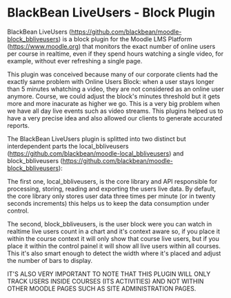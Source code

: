 # BlackBean LiveUsers - Block Plugin
BlackBean LiveUsers (https://github.com/blackbean/moodle-block_bbliveusers) is a block plugin for the Moodle LMS Platform (https://www.moodle.org) that monitors the exact number of online users per course in realtime, even if they spend hours watching a single video, for example, without ever refreshing a single page.

This plugin was conceived because many of our corporate clients had the exactly same problem with Online Users Block: when a user stays longer than 5 minutes whatching a video, they are not considered as an online user anymore. Course, we could adjust the block's minutes threshold but it gets more and more inacurate as higher we go. This is a very big problem when we have all day live events such as video streams. This plugins helped us to have a very precise idea and also allowed our clients to generate accurated reports.

The BlackBean LiveUsers plugin is splitted into two distinct but interdependent parts the local_bbliveusers (https://github.com/blackbean/moodle-local_bbliveusers) and block_bbliveusers (https://github.com/blackbean/moodle-block_bbliveusers):

The first one, local_bbliveusers, is the core library and API responsible for processing, storing, reading and exporting the users live data. By default, the core library only stores user data three times per minute (or in twenty seconds increments) this helps us to keep the data consumption under control.

The second, block_bbliveusers, is the user block were you can watch in realtime live users count in a chart and it's context aware so, if you place it within the course context it will only show that course live users, but if you place it within the control painel it will show all live users within all courses. This it's also smart enough to detect the width where it's placed and adjust the number of bars to display.

IT'S ALSO VERY IMPORTANT TO NOTE THAT THIS PLUGIN WILL ONLY TRACK USERS INSIDE COURSES (ITS ACTIVITIES) AND NOT WITHIN OTHER MOODLE PAGES SUCH AS SITE ADMINISTRATION PAGES.
